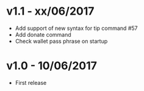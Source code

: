 # v1.1 - xx/06/2017
- Add support of new syntax for tip command #57
- Add donate command
- Check wallet pass phrase on startup

# v1.0 - 10/06/2017
- First release